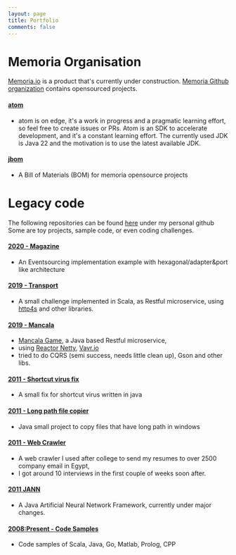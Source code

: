 ```yaml
---
layout: page
title: Portfolio
comments: false
---
```


# Memoria Organisation

[Memoria.io](https://memoria.io) is a product that's currently under construction. [Memoria Github organization](https://github.com/memoria-io) contains opensourced projects.


####  [atom](https://github.com/memoria-io/atom)
* atom is on edge, it's a work in progress and a pragmatic learning effort, so feel free to create issues or PRs.
Atom is an SDK to accelerate development, and it's a constant learning effort. The currently used JDK is Java 22 and the motivation is to use the latest available JDK.

####  [jbom](https://github.com/memoria-io/jbom)
* A Bill of Materials (BOM) for memoria opensource projects
  
#  Legacy code

The following repositories can be found [here](https://github.com/IsmailMarmoush?tab=repositories) under my personal github
Some are toy projects, sample code, or even coding challenges.

#### [2020 - Magazine](https://github.com/IsmailMarmoush/java-magazine)
* An Eventsourcing implementation example with hexagonal/adapter&port like architecture 

#### [2019 - Transport](https://github.com/IsmailMarmoush/java-transport)
* A small challenge implemented in Scala, as Restful microservice, using [http4s](https://http4s.org/) and other libraries.

#### [2019 - Mancala](https://github.com/IsmailMarmoush/java-mancala)
* [Mancala Game](https://en.wikipedia.org/wiki/Mancala), a Java based Restful microservice, 
* using [Reactor Netty](https://projectreactor.io/), [Vavr.io](https://Vavr.io) 
* tried to do CQRS (semi success, needs little clean up), Gson and other libs.

#### [2011 - Shortcut virus fix](https://github.com/IsmailMarmoush/java-shortcutvirusfix)
* A small fix for shortcut virus written in java

#### [2011 - Long path file copier](https://github.com/IsmailMarmoush/java-longpath)
* Java small project to copy files that have long path in windows

#### [2011 - Web Crawler](https://github.com/IsmailMarmoush/java-webcrawler)
* A web crawler I used after college to send my resumes to over 2500 company email in Egypt,
* I got around 10 interviews in the first couple of weeks soon after.

#### [2011 JANN](https://github.com/memoria-io/jann)
* A Java Artificial Neural Network Framework, currently under major changes.

#### [2008:Present - Code Samples](https://github.com/IsmailMarmoush/samples)
* Code samples of Scala, Java, Go, Matlab, Prolog, CPP
